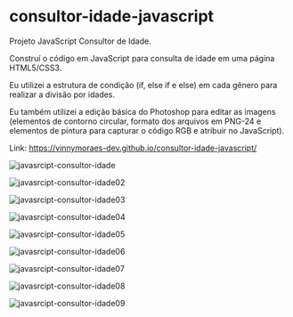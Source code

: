 # consultor-idade-javascript
Projeto JavaScript Consultor de Idade.

Construí o código em JavaScript para consulta de idade em uma página HTML5/CSS3.

Eu utilizei a estrutura de condição (if, else if e else) em cada gênero para realizar a divisão por idades.  

Eu também utilizei a edição básica do Photoshop para editar as imagens (elementos de contorno circular, formato dos arquivos em PNG-24 e elementos de pintura para capturar o código RGB e atribuir no JavaScript).

Link: https://vinnymoraes-dev.github.io/consultor-idade-javascript/

![javasrcipt-consultor-idade](https://user-images.githubusercontent.com/56524332/191486478-29a274d0-f04c-4eff-b01a-b864e7d6d563.JPG)

![javasrcipt-consultor-idade02](https://user-images.githubusercontent.com/56524332/191487173-68838ade-d39f-4982-8c96-dc97860d285e.JPG)

![javasrcipt-consultor-idade03](https://user-images.githubusercontent.com/56524332/191487184-b9fa060e-1a1a-4c06-b3ef-c3e44920b5f5.JPG)

![javasrcipt-consultor-idade04](https://user-images.githubusercontent.com/56524332/191487192-9871f900-88d1-4e13-a637-020f4205a719.JPG)

![javasrcipt-consultor-idade05](https://user-images.githubusercontent.com/56524332/191487206-888b6f19-adb5-4839-b4d6-175854ddb494.JPG)

![javasrcipt-consultor-idade06](https://user-images.githubusercontent.com/56524332/191487225-2fb3a867-bdf6-4810-a067-b52be70c7701.JPG)

![javasrcipt-consultor-idade07](https://user-images.githubusercontent.com/56524332/191487241-f1f4f432-dcaa-4b90-ac2d-bd52c314868c.JPG)

![javasrcipt-consultor-idade08](https://user-images.githubusercontent.com/56524332/191487249-8cffc71a-052f-4ae7-a2a8-a92b092e632f.JPG)

![javasrcipt-consultor-idade09](https://user-images.githubusercontent.com/56524332/191487270-fe46b0b1-2f49-415c-884f-89ae890248aa.JPG)


